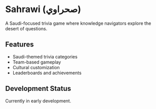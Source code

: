 # Sahrawi (صحراوي)

A Saudi-focused trivia game where knowledge navigators explore the desert of questions.

## Features
- Saudi-themed trivia categories
- Team-based gameplay
- Cultural customization
- Leaderboards and achievements

## Development Status
Currently in early development.